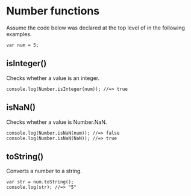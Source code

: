 # Number functions

Assume the code below was declared at the top level of in the following examples.

```JS
var num = 5;
```

## isInteger()

Checks whether a value is an integer.

```JS
console.log(Number.isInteger(num)); //=> true
```

## isNaN()

Checks whether a value is Number.NaN.

```JS
console.log(Number.isNaN(num)); //=> false
console.log(Number.isNaN(NaN)); //=> true
```

## toString()

Converts a number to a string.

```JS
var str = num.toString();
console.log(str); //=> "5"
```
